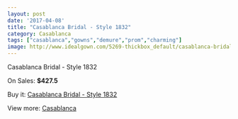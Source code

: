```yaml
---
layout: post
date: '2017-04-08'
title: "Casablanca Bridal - Style 1832"
category: Casablanca
tags: ["casablanca","gowns","demure","prom","charming"]
image: http://www.idealgown.com/5269-thickbox_default/casablanca-bridal-style-1832.jpg
---
```

Casablanca Bridal - Style 1832

On Sales: **$427.5**
<a href="https://www.idealgown.com/en/casablanca/2340-casablanca-bridal-style-1832.html"><amp-img layout="responsive" width="600" height="600" src="//www.idealgown.com/5269-thickbox_default/casablanca-bridal-style-1832.jpg" alt="Casablanca Bridal - Style 1832 0" /></a>
<a href="https://www.idealgown.com/en/casablanca/2340-casablanca-bridal-style-1832.html"><amp-img layout="responsive" width="600" height="600" src="//www.idealgown.com/5271-thickbox_default/casablanca-bridal-style-1832.jpg" alt="Casablanca Bridal - Style 1832 1" /></a>
<a href="https://www.idealgown.com/en/casablanca/2340-casablanca-bridal-style-1832.html"><amp-img layout="responsive" width="600" height="600" src="//www.idealgown.com/5270-thickbox_default/casablanca-bridal-style-1832.jpg" alt="Casablanca Bridal - Style 1832 2" /></a>

Buy it: [Casablanca Bridal - Style 1832](https://www.idealgown.com/en/casablanca/2340-casablanca-bridal-style-1832.html "Casablanca Bridal - Style 1832")

View more: [Casablanca](https://www.idealgown.com/en/31-casablanca "Casablanca")